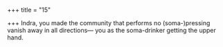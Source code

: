 +++
title = "15"

+++
Indra, you made the community that performs no (soma-)pressing  vanish away in all directions—
you as the soma-drinker getting the upper hand.